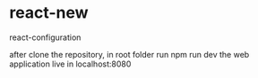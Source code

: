 # react-new
react-configuration

after clone the repository, in root folder run
npm run dev 
the web application live in localhost:8080
